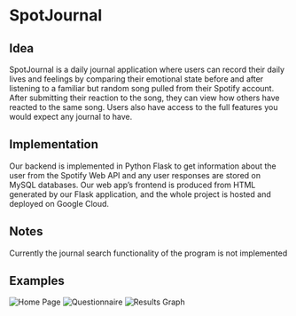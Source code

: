 # SpotJournal

## Idea
SpotJournal is a daily journal application where users can record their daily lives and feelings by comparing their emotional state before and after listening to a familiar but random song pulled from their Spotify account. After submitting their reaction to the song, they can view how others have reacted to the same song. Users also have access to the full features you would expect any journal to have.

## Implementation
Our backend is implemented in Python Flask to get information about the user from the Spotify Web API and any user responses are stored on MySQL databases. Our web app’s frontend is produced from HTML generated by our Flask application, and the whole project is hosted and deployed on Google Cloud.

## Notes
Currently the journal search functionality of the program is not implemented

## Examples
![Home Page](https://i.imgur.com/FgBu5OA.png)
![Questionnaire](https://i.imgur.com/l8AeOIF.png)
![Results Graph](https://i.imgur.com/mg46cqL.png)
